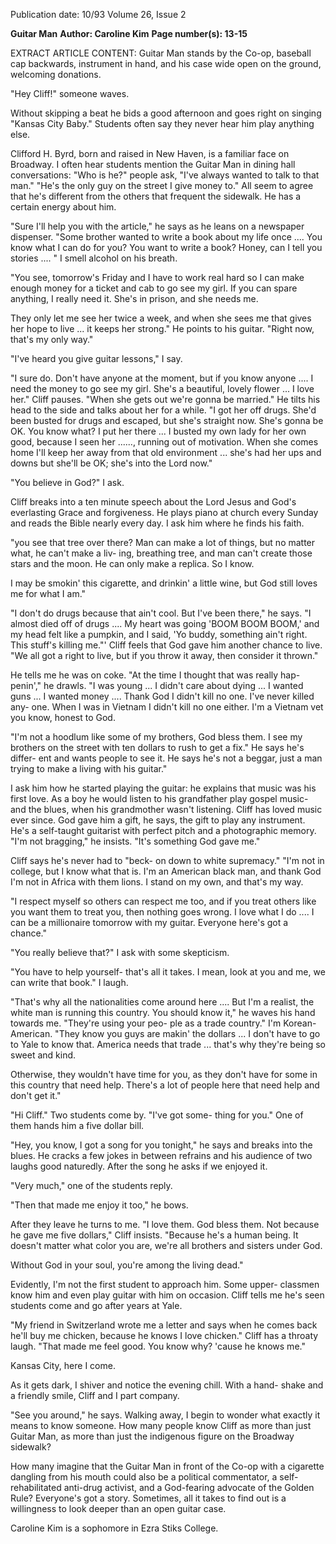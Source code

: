 Publication date: 10/93
Volume 26, Issue 2

**Guitar Man**
**Author: Caroline Kim**
**Page number(s): 13-15**

EXTRACT ARTICLE CONTENT:
Guitar Man stands by the Co-op, baseball cap backwards, instrument in hand, and his case wide open 
on the ground, welcoming donations. 

"Hey Cliff!" someone waves. 

Without skipping a beat he bids a good afternoon and 
goes right on singing "Kansas City Baby." Students often 
say they never hear him play anything else. 

Clifford H. Byrd, born and raised in New Haven, is a 
familiar face on Broadway. I often hear students mention 
the Guitar Man in dining hall conversations: "Who is he?" 
people ask, "I've always wanted to talk to that man." "He's 
the only guy on the street I give money to." All seem to agree 
that he's different from the others that frequent the sidewalk. 
He has a certain energy about him. 

"Sure I'll help you with the article," he says as he leans 
on a newspaper dispenser. "Some brother wanted to write a 
book about my life once .... You know what I can do for you? 
You want to write a book? Honey, can I tell you stories .... " I 
smell alcohol on his breath. 

"You see, tomorrow's Friday and I have to work real 
hard so I can make enough money for a ticket and cab 
to go see my girl. If you can spare anything, I really 
need it. She's in prison, and she needs me. 

They only let me see her twice a week, and when she sees me 
that gives her hope to live ... it keeps her strong." He points to 
his guitar. "Right now, that's my only way." 

"I've heard you give guitar lessons," I say. 

"I sure do. Don't have anyone at the moment, but if you 
know anyone .... I need the money to go see my girl. She's a 
beautiful, lovely flower ... I love her." Cliff pauses. "When she 
gets out we're gonna be married." He tilts his head to the 
side and talks about her for a while. "I got her off drugs. 
She'd been busted for drugs and escaped, but she's straight 
now. She's gonna be OK. You know what? I put her there ... I 
busted my own lady for her own good, because I seen her ......, 
running out of motivation. When she comes home I'll keep 
her away from that old environment ... she's had her ups and 
downs but she'll be OK; she's into the Lord now." 

"You believe in God?" I ask. 

Cliff breaks into a ten minute speech about the Lord 
Jesus and God's everlasting Grace and forgiveness. He plays 
piano at church every Sunday and reads the Bible nearly 
every day. I ask him 
where he finds his 
faith. 

"you see 
that tree over there? 
Man can make a lot 
of things, but no 
matter what, he 
can't make a liv-
ing, 
breathing 
tree, and man 
can't create those 
stars and the 
moon. He can 
only make a 
replica. So I 
know. 

I 
may 
be 
smokin' 
this 
cigarette, and drinkin' a little wine, but 
God still loves me for what I am." 

"I don't do drugs because that 
ain't cool. But I've been there," 
he says. "I almost died off of 
drugs .... My heart was going 'BOOM 
BOOM BOOM,' and my head felt 
like a pumpkin, and I said, 'Yo buddy, 
something ain't right. This stuff's 
killing me."' Cliff feels that God gave 
him another chance to live. "We all 
got a right to live, but if you throw it 
away, then consider it thrown." 

He tells me he was on coke. "At 
the time I thought that was really hap-
penin'," he drawls. "I was young ... I 
didn't care about dying ... I wanted 
guns ... I wanted money .... Thank God I 
didn't kill no one. I've never killed any-
one. When I was in Vietnam I didn't 
kill no one either. I'm a Vietnam vet 
you know, honest to God. 

"I'm not a hoodlum like some of 
my brothers, God bless them. I see my 
brothers on the street with ten dollars 
to rush to get a fix." He says he's differ-
ent and wants people to see it. He says 
he's not a beggar, just a man trying to 
make a living with his guitar." 

I ask him how he started playing 
the guitar: he explains that music was 
his first love. As a boy he would listen 
to his grandfather play gospel music-
and the blues, when his grandmother 
wasn't listening. Cliff has loved music 
ever since. God gave him a gift, he says, 
the gift to play any instrument. He's a 
self-taught guitarist with perfect pitch 
and a photographic memory. "I'm not 
bragging," he insists. "It's something 
God gave me." 

Cliff says he's never had to "beck-
on down to white supremacy." "I'm 
not in college, but I know what that is. 
I'm an American black man, and thank 
God I'm not in Africa with them lions. 
I stand on my own, and that's my way. 

"I respect myself so others can 
respect me too, and if you treat others 
like you want them to treat you, then 
nothing goes wrong. I love what I do .... 
I can be a millionaire tomorrow with 
my guitar. Everyone here's got a 
chance." 

"You really believe that?" I ask 
with some skepticism. 

"You have to help yourself-
that's 
all it takes. I mean, look at you and me, 
we can write that book." I laugh. 

"That's why all the nationalities come 
around here .... But I'm a realist, the 
white man is running this country. You 
should know it," he waves his hand 
towards me. "They're using your peo-
ple as a trade country." I'm Korean-
American. "They know you guys are 
makin' the dollars ... I don't have to go 
to Yale to know that. America needs 
that trade ... that's why they're being so 
sweet and kind. 

Otherwise, they 
wouldn't have time for you, as they 
don't have for some in this country that 
need help. There's a lot of people here 
that need help and don't get it." 

"Hi Cliff." Two students 
come by. "I've got some-
thing for you." One of 
them hands him a five dollar bill. 

"Hey, you know, I got a song for 
you tonight," he says and breaks into 
the blues. He cracks a few jokes in 
between refrains and his audience of 
two laughs good naturedly. After the 
song he asks if we enjoyed it. 

"Very much," one of the students 
reply. 

"Then that made me enjoy it too," 
he bows. 

After they leave he turns to me. "I 
love them. God bless them. Not 
because he gave me five dollars," Cliff 
insists. "Because he's a human being. It 
doesn't matter what color you are, we're 
all brothers and sisters under God. 

Without God in your soul, you're 
among the living dead." 

Evidently, I'm not the first student 
to approach him. Some upper-
classmen know him and even 
play guitar with him on occasion. Cliff 
tells me he's seen students come and go 
after years at Yale. 

"My friend in Switzerland wrote 
me a letter and says when he comes 
back he'll buy me chicken, because he 
knows I love chicken." Cliff has a 
throaty laugh. "That made me feel 
good. You know why? 'cause he knows 
me." 

Kansas City, here I come. 

As it gets dark, I shiver and notice 
the evening chill. With a hand-
shake and a friendly smile, Cliff 
and I part company. 

"See you 
around," he says. Walking away, I 
begin to wonder what exactly it means 
to know someone. How many people 
know Cliff as more than just Guitar 
Man, as more than just the indigenous 
figure on the Broadway sidewalk? 

How many imagine that the Guitar 
Man in front of the Co-op with a 
cigarette dangling from his mouth 
could also be a political commentator, 
a self-rehabilitated anti-drug activist, 
and a God-fearing advocate of the 
Golden Rule? Everyone's got a story. 
Sometimes, all it takes to find out is a 
willingness to look deeper than an 
open guitar case. 

Caroline Kim is a sophomore in Ezra 
Stiks College.